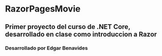 # RazorPagesMovie

## Primer proyecto del curso de .NET Core, desarrollado en clase como introduccion a Razor

### Desarrollado por Edgar Benavides

